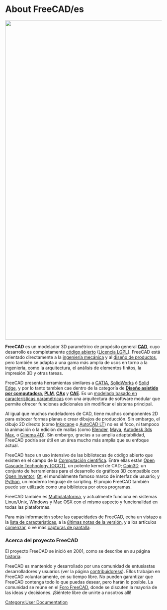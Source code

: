 # About FreeCAD/es
 

<img alt="" src=images/Freecad_default.jpg  style="width:1024px;">

**FreeCAD** es un modelador 3D paramétrico de propósito general [**CAD**](http://en.wikipedia.org/wiki/CAD), cuyo desarrollo es completamente [código abierto](https://es.wikipedia.org/wiki/C%C3%B3digo_abierto) ([Licencia LGPL](https://www.gnu.org/licenses/lgpl-3.0.en.html)). FreeCAD está orientado directamente a la [ingeniería mecánica](http://en.wikipedia.org/wiki/Mechanical_engineering) y al [diseño de productos](https://es.wikipedia.org/wiki/Dise%C3%B1o_de_producto), pero también se adapta a una gama más amplia de usos en torno a la ingeniería, como la arquitectura, el análisis de elementos finitos, la impresión 3D y otras tareas.

FreeCAD presenta herramientas similares a [CATIA](https://es.wikipedia.org/wiki/CATIA), [SolidWorks](https://es.wikipedia.org/wiki/SolidWorks) ó [Solid Edge](https://es.wikipedia.org/wiki/Solid_Edge), y por lo tanto tambien cae dentro de la categoría de [**Diseño asistido por computadora**](https://es.wikipedia.org/wiki/Dise%C3%B1o_asistido_por_computadora), [**PLM**](http://en.wikipedia.org/wiki/Product_Lifecycle_Management), [**CAx**](https://es.wikipedia.org/wiki/Tecnolog%C3%ADas_asistidas_por_computadora) y [**CAE**](https://es.wikipedia.org/wiki/Ingenier%C3%ADa_asistida_por_computadora). Es un [modelado basado en características paramétricas](https://es.wikipedia.org/wiki/Modelado_de_s%C3%B3lidos) con una arquitectura de software modular que permite ofrecer funciones adicionales sin modificar el sistema principal.

Al igual que muchos modeladores de CAD, tiene muchos componentes 2D para esbozar formas planas o crear dibujos de producción. Sin embargo, el dibujo 2D directo (como [Inkscape](https://inkscape.org/) o [AutoCAD LT](https://es.wikipedia.org/wiki/AutoCAD#AutoCAD_LT)) no es el foco, ni tampoco la animación o la edición de mallas (como [Blender](https://www.blender.org/), [Maya](https://es.wikipedia.org/wiki/Autodesk_Maya), [Autodesk 3ds Max](https://es.wikipedia.org/wiki/Autodesk_3ds_Max), o [Cinema 4D](https://es.wikipedia.org/wiki/Cinema_4D)). Sin embargo, gracias a su amplia adaptabilidad, FreeCAD podría ser útil en un área mucho más amplia que su enfoque actual.

FreeCAD hace un uso intensivo de las bibliotecas de código abierto que existen en el campo de la [Computación cientifica](https://es.wikipedia.org/wiki/Computaci%C3%B3n_cient%C3%ADfica). Entre ellas están [Open Cascade Technology (OCCT)](http://OpenCascade.org), un potente kernel de CAD; [Coin3D](https://github.com/coin3d/coin/wiki), un conjunto de herramientas para el desarrollo de gráficos 3D compatible con [Open Inventor](http://en.wikipedia.org/wiki/Open_Inventor); [Qt](http://www.qt.io/), el mundialmente famoso marco de interfaz de usuario; y [Python](http://www.python.org), un moderno lenguaje de scripting. El propio FreeCAD también puede ser utilizado como una biblioteca por otros programas.

FreeCAD también es [Multiplataforma](https://es.wikipedia.org/wiki/Multiplataforma), y actualmente funciona en sistemas Linux/Unix, Windows y Mac OSX con el mismo aspecto y funcionalidad en todas las plataformas.

Para más información sobre las capacidades de FreeCAD, echa un vistazo a la [lista de características](Feature_list/es.md), a la [últimas notas de la versión](Feature_list/de#Notas_de_la_versión.md), y a los artículos [comenzar](Getting_started/es.md), o ve más [capturas de pantalla](Screenshots/es.md).

### Acerca del proyecto FreeCAD 

El proyecto FreeCAD se inició en 2001, como se describe en su página [historia](history/es.md).

FreeCAD es mantenido y desarrollado por una comunidad de entusiastas desarrolladores y usuarios (ver la página [contribuidoress](contributors/es.md)). Ellos trabajan en FreeCAD voluntariamente, en su tiempo libre. No pueden garantizar que FreeCAD contenga todo lo que puedas desear, pero harán lo posible. La comunidad se reúne en el [Foro FreeCAD](http://forum.freecadweb.org), donde se discuten la mayoría de las ideas y decisiones. ¡Siéntete libre de unirte a nosotros allí!







[Category:User Documentation](Category:User_Documentation.md)
